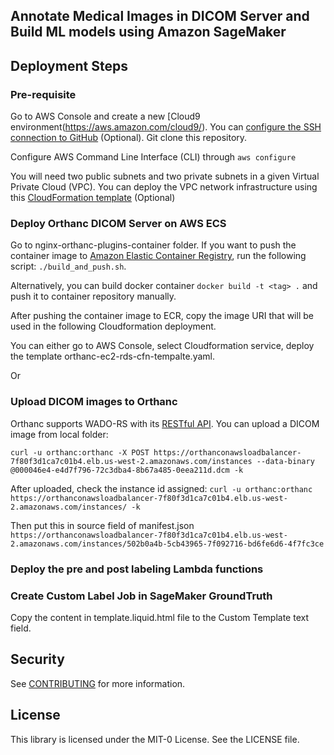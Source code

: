 ## Annotate Medical Images in DICOM Server and Build ML models using Amazon SageMaker

## Deployment Steps

### Pre-requisite

Go to AWS Console and create a new [Cloud9 environment(https://aws.amazon.com/cloud9/). You can [configure the SSH connection to GitHub](https://docs.github.com/en/free-pro-team@latest/github/authenticating-to-github/generating-a-new-ssh-key-and-adding-it-to-the-ssh-agent) (Optional). Git clone this repository.

Configure AWS Command Line Interface (CLI) through `aws configure`

You will need two public subnets and two private subnets in a given Virtual Private Cloud (VPC). You can deploy the VPC network infrastructure using this [CloudFormation template](https://docs.aws.amazon.com/codebuild/latest/userguide/cloudformation-vpc-template.html) (Optional)

### Deploy Orthanc DICOM Server on AWS ECS

Go to nginx-orthanc-plugins-container folder. If you want to push the container image to [Amazon Elastic Container Registry](https://aws.amazon.com/ecr/), run the following script: `./build_and_push.sh`. 

Alternatively, you can build docker container `docker build -t <tag> .` and push it to container repository manually. 

After pushing the container image to ECR, copy the image URI that will be used in the following Cloudformation deployment.

You can either go to AWS Console, select Cloudformation service, deploy the template orthanc-ec2-rds-cfn-tempalte.yaml. 

Or

### Upload DICOM images to Orthanc 

Orthanc supports WADO-RS with its [RESTful API](https://book.orthanc-server.com/users/rest.html). You can upload a DICOM image from local folder:

`curl -u orthanc:orthanc -X POST https://orthanconawsloadbalancer-7f80f3d1ca7c01b4.elb.us-west-2.amazonaws.com/instances --data-binary @000046e4-e4d7f796-72c3dba4-8b67a485-0eea211d.dcm -k`

After uploaded, check the instance id assigned:
`curl -u orthanc:orthanc https://orthanconawsloadbalancer-7f80f3d1ca7c01b4.elb.us-west-2.amazonaws.com/instances/ -k`

Then put this in source field of manifest.json
`https://orthanconawsloadbalancer-7f80f3d1ca7c01b4.elb.us-west-2.amazonaws.com/instances/502b0a4b-5cb43965-7f092716-bd6fe6d6-4f7fc3ce`

### Deploy the pre and post labeling Lambda functions


### Create Custom Label Job in SageMaker GroundTruth

Copy the content in template.liquid.html file to the Custom Template text field.


## Security

See [CONTRIBUTING](CONTRIBUTING.md#security-issue-notifications) for more information.

## License

This library is licensed under the MIT-0 License. See the LICENSE file.
